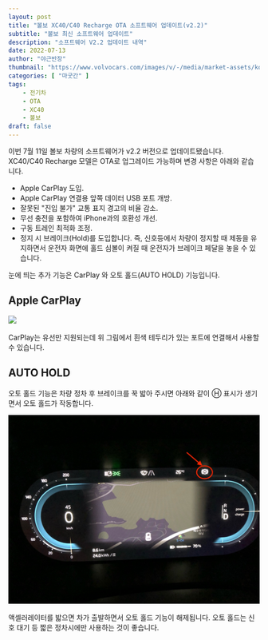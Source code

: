 ```yaml
---
layout: post 
title: "볼보 XC40/C40 Recharge OTA 소프트웨어 업데이트(v2.2)"
subtitle: "볼보 최신 소프트웨어 업데이트"
description: "소프트웨어 V2.2 업데이트 내역"
date: 2022-07-13
author: "야근반장"
thumbnail: "https://www.volvocars.com/images/v/-/media/market-assets/korea/applications/dotcom/images/pdp/08_xc40_gallery-18_2560x1440.jpg"
categories: [ "마굿간" ]
tags:
    - 전기차
    - OTA
    - XC40
    - 볼보
draft: false
---
```


이번 7월 11일 볼보 차량의 소프트웨어가 v2.2 버전으로 업데이트됐습니다. XC40/C40 Recharge 모델은 OTA로 업그레이드 가능하며 변경 사항은 아래와 같습니다.

- Apple CarPlay 도입.
- Apple CarPlay 연결용 앞쪽 데이터 USB 포트 개방.
- 잘못된 "진입 불가" 교통 표지 경고의 비율 감소.
- 무선 충전을 포함하여 iPhone과의 호환성 개선.
- 구동 트레인 최적화 조정.
- 정지 시 브레이크(Hold)를 도입합니다. 즉, 신호등에서 차량이 정지할 때 제동을 유지하면서 운전자 화면에 홀드 심볼이 켜질 때 운전자가 브레이크 페달을 놓을 수 있습니다.

눈에 띄는 추가 기능은 CarPlay 와 오토 홀드(AUTO HOLD) 기능입니다.

## Apple CarPlay

![](https://www.volvocars.com/images/support/img98797429cf1dd292c0a80152623cea26_2_--_--_VOICEpnghigh.png)

CarPlay는 유선만 지원되는데 위 그림에서 흰색 테두리가 있는 포트에 연결해서 사용할 수 있습니다.


## AUTO HOLD

오토 홀드 기능은 차량 정차 후 브레이크를 꾹 밟아 주시면 아래와 같이 Ⓗ 표시가 생기면서 오토 홀드가 작동합니다.

![](IMG_0903.jpeg)

액셀러레이터를 밟으면 차가 출발하면서 오토 홀드 기능이 해제됩니다. 오토 홀드는 신호 대기 등 짧은 정차시에만 사용하는 것이 좋습니다.


